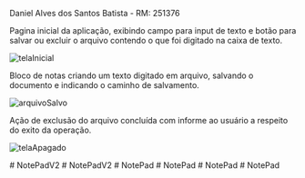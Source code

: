 Daniel Alves dos Santos Batista - RM: 251376


Pagina inicial da aplicação, exibindo campo para input de texto e botão para salvar ou excluir o arquivo contendo o que foi digitado na caixa de texto.

![telaInicial](https://github.com/user-attachments/assets/38b2517a-cd21-49d5-9eb6-181c8443acdf)


Bloco de notas criando um texto digitado em arquivo, salvando o documento e indicando o caminho de salvamento.


![arquivoSalvo](https://github.com/user-attachments/assets/48d6d611-bc14-48bf-8e81-f13a16806b3e)


Ação de exclusão do arquivo concluída com informe ao usuário a respeito do exito da operação. 


![telaApagado](https://github.com/user-attachments/assets/83c39035-f2ab-463f-908e-ead16e408873)


 


#   N o t e P a d V 2  
 #   N o t e P a d V 2  
 #   N o t e P a d  
 #   N o t e P a d  
 #   N o t e P a d  
 #   N o t e P a d  
 